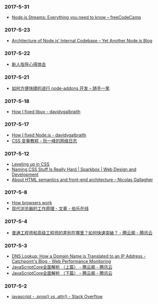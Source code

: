 ### 2017-5-31<br />
+ [Node.js Streams: Everything you need to know – freeCodeCamp](https://medium.freecodecamp.com/node-js-streams-everything-you-need-to-know-c9141306be93)<br />

### 2017-5-23<br />
+ [Architecture of Node.js’ Internal Codebase – Yet Another Node.js Blog](https://arenli.com/architecture-of-node-js-internal-codebase-57cd8376b71f)<br />

### 2017-5-22<br />
+ [新人指导心得体会](http://zhenhua-lee.github.io/manmage/mentor.html)<br />

### 2017-5-21<br />
+ [如何方便快捷的进行 node-addons 开发 – 随手一笔](http://www.orrafy.com/posts/my/node-addons)<br />

### 2017-5-18<br />
+ [How I fixed libuv - davidvgalbraith](http://davidvgalbraith.com/how-i-fixed-libuv/)<br />

### 2017-5-17<br />
+ [How I fixed Node.js - davidvgalbraith](http://davidvgalbraith.com/how-i-fixed-node-js/)<br />
+ [CSS 变量教程 - 阮一峰的网络日志](http://www.ruanyifeng.com/blog/2017/05/css-variables.html)<br />

### 2017-5-12<br />
+ [Leveling up in CSS](https://medium.freecodecamp.com/leveling-up-css-44b5045a2667)<br />
+ [Naming CSS Stuff Is Really Hard | Sparkbox | Web Design and Development](https://seesparkbox.com/foundry/naming_css_stuff_is_really_hard)<br />
+ [About HTML semantics and front-end architecture – Nicolas Gallagher](http://nicolasgallagher.com/about-html-semantics-front-end-architecture/)<br />

### 2017-5-8<br />
+ [How browsers work](http://taligarsiel.com/Projects/howbrowserswork1.htm)<br />
+ [现代浏览器的工作原理 - 文章 - 伯乐在线](http://blog.jobbole.com/12749/)<br />

### 2017-5-4<br />
+ [普通工程师和高级工程师的差别在哪里？如何快速突破？ - 腾云阁 - 腾讯云](https://www.qcloud.com/community/article/780807)<br />

### 2017-5-3<br />
+ [DNS Lookup: How a Domain Name is Translated to an IP Address - Catchpoint's Blog - Web Performance Monitoring](http://blog.catchpoint.com/2014/07/01/dns-lookup-domain-name-ip-address/)<br />
+ [JavaScriptCore全面解析 （上篇） - 腾云阁 - 腾讯云](https://www.qcloud.com/community/article/873202)<br />
+ [JavaScriptCore全面解析 （下篇） - 腾云阁 - 腾讯云](https://www.qcloud.com/community/article/516026?fromSource=gwzcw.93398.93398.93398)<br />

### 2017-5-2<br />
+ [javascript - .prop() vs .attr() - Stack Overflow](http://stackoverflow.com/questions/5874652/prop-vs-attr/5884994#5884994)<br />